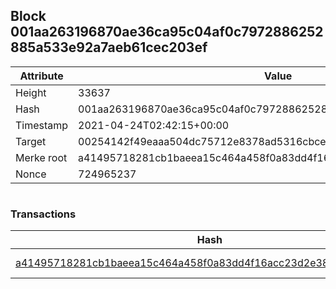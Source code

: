 ## Block 001aa263196870ae36ca95c04af0c7972886252885a533e92a7aeb61cec203ef

Attribute | Value
--- | ---
Height | 33637
Hash | 001aa263196870ae36ca95c04af0c7972886252885a533e92a7aeb61cec203ef
Timestamp | 2021-04-24T02:42:15+00:00
Target | 00254142f49eaaa504dc75712e8378ad5316cbcead634704b3734b6271167cc4
Merke root | a41495718281cb1baeea15c464a458f0a83dd4f16acc23d2e382fcfc594a458d
Nonce | 724965237

```

```

### Transactions

Hash | Amount
--- | ---
[a41495718281cb1baeea15c464a458f0a83dd4f16acc23d2e382fcfc594a458d](a41495718281cb1baeea15c464a458f0a83dd4f16acc23d2e382fcfc594a458d.md) | 10.00000000 SKEPTI 
